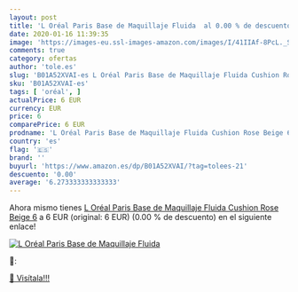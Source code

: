 ```yaml
---
layout: post
title: 'L Oréal Paris Base de Maquillaje Fluida  al 0.00 % de descuento'
date: 2020-01-16 11:39:35
image: 'https://images-eu.ssl-images-amazon.com/images/I/41IIAf-8PcL._SL400_.jpg'
comments: true
category: ofertas
author: 'tole.es'
slug: 'B01A52XVAI-es L Oréal Paris Base de Maquillaje Fluida Cushion Rose Beige 6'
sku: 'B01A52XVAI-es'
tags: [ 'oréal', ]
actualPrice: 6 EUR
currency: EUR
price: 6
comparePrice: 6 EUR
prodname: 'L Oréal Paris Base de Maquillaje Fluida Cushion Rose Beige 6'
country: 'es'
flag: '🇪🇸'
brand: ''
buyurl: 'https://www.amazon.es/dp/B01A52XVAI/?tag=tolees-21'
descuento: '0.00'
average: '6.273333333333333'
---
```


Ahora mismo tienes [L Oréal Paris Base de Maquillaje Fluida Cushion Rose Beige 6](https://www.amazon.es/dp/B01A52XVAI/?tag=tolees-21) a 6 EUR (original: 6 EUR) (0.00 %  de descuento) en el siguiente enlace!

[![L Oréal Paris Base de Maquillaje Fluida ](https://images-eu.ssl-images-amazon.com/images/I/41IIAf-8PcL._SL400_.jpg)](https://www.amazon.es/dp/B01A52XVAI/?tag=tolees-21)

🔎:


[🛒 Visítala!!!](https://www.amazon.es/dp/B01A52XVAI/?tag=tolees-21)
